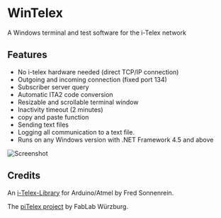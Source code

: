 # WinTelex
A Windows terminal and test software for the i-Telex network

## Features
- No i-telex hardware needed (direct TCP/IP connection)
- Outgoing and incoming connection (fixed port 134)
- Subscriber server query
- Automatic ITA2 code conversion
- Resizable and scrollable terminal window
- Inactivity timeout (2 minutes)
- copy and paste function
- Sending text files
- Logging all communication to a text file.
- Runs on any Windows version with .NET Framework 4.5 and above 

![Screenshot](https://github.com/detlefgerhardt/WinTelex/blob/master/WinTelexScreen.png)

## Credits

An [i-Telex-Library](https://sourceforge.net/projects/itelex) for Arduino/Atmel by Fred Sonnenrein.

The [piTelex project](https://github.com/fablab-wue/piTelex) by FabLab Würzburg.
